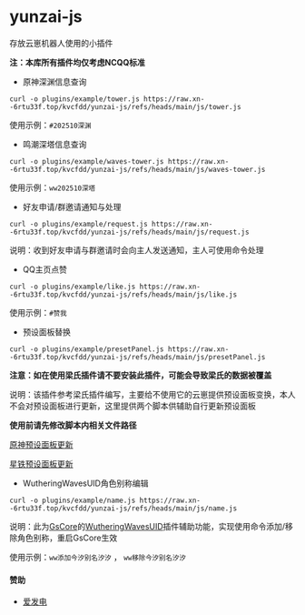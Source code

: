 # yunzai-js

存放云崽机器人使用的小插件

**注：本库所有插件均仅考虑NCQQ标准**

- 原神深渊信息查询

```
curl -o plugins/example/tower.js https://raw.xn--6rtu33f.top/kvcfdd/yunzai-js/refs/heads/main/js/tower.js
```

使用示例：`#202510深渊`


- 鸣潮深塔信息查询

```
curl -o plugins/example/waves-tower.js https://raw.xn--6rtu33f.top/kvcfdd/yunzai-js/refs/heads/main/js/waves-tower.js
```

使用示例：`ww202510深塔`


- 好友申请/群邀请通知与处理

```
curl -o plugins/example/request.js https://raw.xn--6rtu33f.top/kvcfdd/yunzai-js/refs/heads/main/js/request.js
```

说明：收到好友申请与群邀请时会向主人发送通知，主人可使用命令处理


- QQ主页点赞

```
curl -o plugins/example/like.js https://raw.xn--6rtu33f.top/kvcfdd/yunzai-js/refs/heads/main/js/like.js
```

使用示例：`#赞我`


- 预设面板替换

```
curl -o plugins/example/presetPanel.js https://raw.xn--6rtu33f.top/kvcfdd/yunzai-js/refs/heads/main/js/presetPanel.js
```

**注意：如在使用梁氏插件请不要安装此插件，可能会导致梁氏的数据被覆盖**

说明：该插件参考梁氏插件编写，主要给不使用它的云崽提供预设面板变换，本人不会对预设面板进行更新，这里提供两个脚本供辅助自行更新预设面板

**使用前请先修改脚本内相关文件路径**

[原神预设面板更新](https://raw.githubusercontent.com/kvcfdd/yunzai-js/refs/heads/main/python/100000000.py)

[星铁预设面板更新](https://raw.githubusercontent.com/kvcfdd/yunzai-js/refs/heads/main/python/100000000-SR.py)


- WutheringWavesUID角色别称编辑

```
curl -o plugins/example/name.js https://raw.xn--6rtu33f.top/kvcfdd/yunzai-js/refs/heads/main/js/name.js
```

说明：此为[GsCore](https://docs.sayu-bot.com)的[WutheringWavesUID](https://github.com/tyql688/WutheringWavesUID)插件辅助功能，实现使用命令添加/移除角色别称，重启GsCore生效

使用示例：`ww添加今汐别名汐汐` ， `ww移除今汐别名汐汐`


#### 赞助

* [爱发电](https://afdian.com/a/fzbot)
